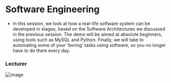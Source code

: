 # Software Engineering

* In this session, we look at how a real-life software system can be developed in stages, based on
the Software Architectures we discussed in the previous session. The demo will be aimed at
absolute beginners, using tools such as MySQL and Python. Finally, we will take to automating some of your 'boring' tasks using software, so you no longer have to do them
every day.

### Lecturer
![image](https://user-images.githubusercontent.com/81571678/176940222-e8027cb3-11fd-431a-b5ae-7f57c8aefd4c.png)

